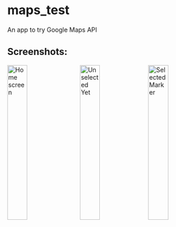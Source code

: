 # maps_test

An app to try Google Maps API

## Screenshots:

<img src="https://github.com/user-attachments/assets/44e651aa-f064-4f74-ac64-99a9ad44e3a6" alt="Home screen" width="30%" style="display:inline-block; margin-right: 10px;">
<img src="https://github.com/user-attachments/assets/2fdf5c35-112b-403a-b787-dd94f68cca73" alt="Unselected Yet" width="30%" style="display:inline-block;">
<img src="https://github.com/user-attachments/assets/742101a9-0474-45ce-acaa-b387eae893ce" alt="Selected Marker" width="30%" style="display:inline-block; margin-right: 10px;">

